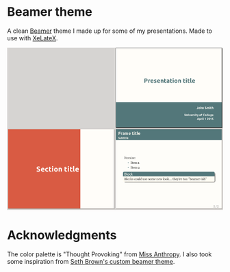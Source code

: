 # Beamer theme

A clean [Beamer](https://bitbucket.org/rivanvx/beamer/wiki/Home) theme
I made up for some of my presentations.  Made to use with [XeLateX](http://scripts.sil.org/cms/scripts/page.php?site_id=nrsi&id=xetex).

![Screenshot](https://github.com/fmdkdd/beamer-theme/blob/master/screen.png)

# Acknowledgments

The color palette is "Thought Provoking" from [Miss Anthropy](http://www.colourlovers.com/palette/694737/Thought_Provoking).  I also took some inspiration from [Seth Brown's custom beamer theme](http://www.drbunsen.org/custom-beamer-theme.html).
